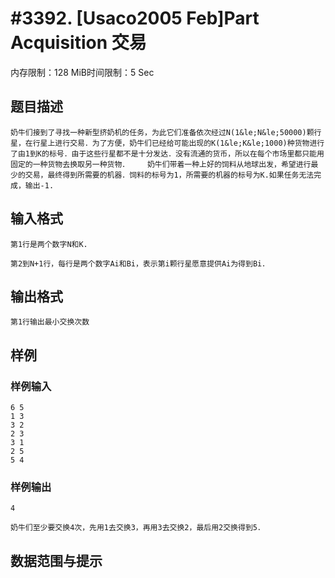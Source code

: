 # #3392. [Usaco2005 Feb]Part Acquisition 交易

内存限制：128 MiB时间限制：5 Sec

## 题目描述

    奶牛们接到了寻找一种新型挤奶机的任务，为此它们准备依次经过N(1&le;N&le;50000)颗行星，在行星上进行交易．为了方便，奶牛们已经给可能出现的K(1&le;K&le;1000)种货物进行了由1到K的标号．由于这些行星都不是十分发达．没有流通的货币，所以在每个市场里都只能用固定的一种货物去换取另一种货物．    奶牛们带着一种上好的饲料从地球出发，希望进行最少的交易，最终得到所需要的机器．饲料的标号为1，所需要的机器的标号为K.如果任务无法完成，输出-1.

## 输入格式

    第1行是两个数字N和K.

    第2到N+1行，每行是两个数字Ai和Bi，表示第i颗行星愿意提供Ai为得到Bi．

## 输出格式

    第1行输出最小交换次数

## 样例

### 样例输入

    
    6 5
    1 3
    3 2
    2 3
    3 1
    2 5
    5 4
    

### 样例输出

    
    4
    
    奶牛们至少要交换4次，先用1去交换3，再用3去交换2，最后用2交换得到5．
    
    

## 数据范围与提示
